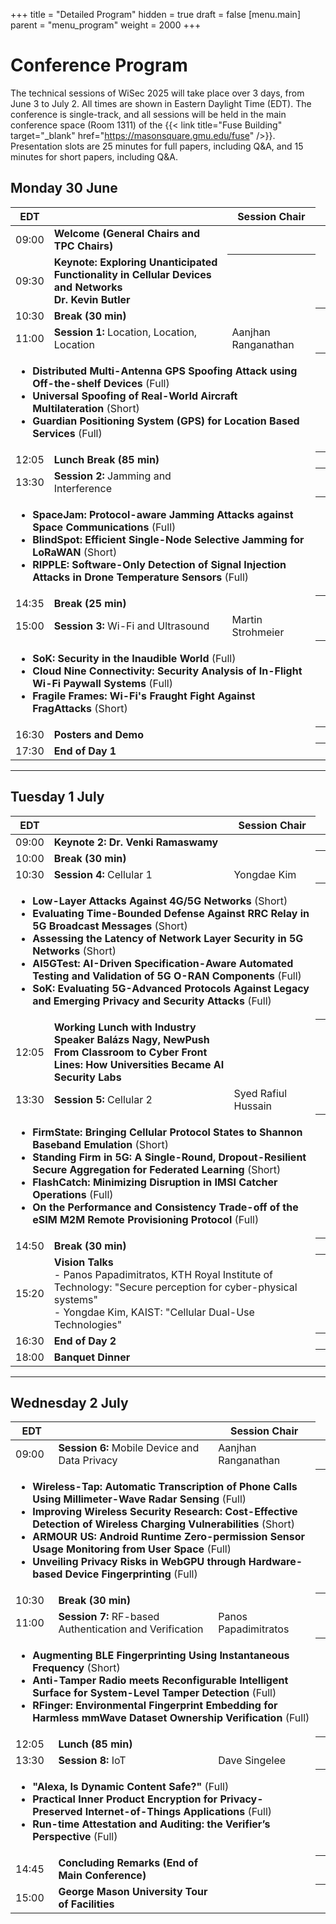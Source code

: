 +++
title = "Detailed Program"
hidden = true
draft = false
[menu.main]
    parent = "menu_program"
    weight = 2000
+++

# Conference Program

The technical sessions of WiSec 2025 will take place over 3 days, from June 3 to July 2. All times are shown in Eastern Daylight Time (EDT). The conference is single-track, and all sessions will be held in the main conference space (Room 1311) of the {{< link title="Fuse Building" target="_blank" href="https://masonsquare.gmu.edu/fuse" />}}. Presentation slots are 25 minutes for full papers, including Q&A, and 15 minutes for short papers, including Q&A.


## <a id="day1"></a> Monday 30 June

<table class="program">
<thead>
    <tr>
        <th class="time">EDT</th>
        <th></th>
        <th>Session&nbsp;Chair</th>
    </tr>
</thead>
<tbody>
    <tr class="light">
        <td class="time">09:00</td>
        <td><b>Welcome (General Chairs and TPC Chairs)</b></td>
        <td></td>
        <th columnspan=2></th>
    </tr>
    <tr class="keynote">
        <td class="time">09:30</td>
        <td>
            <b>Keynote: Exploring Unanticipated Functionality in Cellular Devices and Networks</b><br>
            <b>Dr. Kevin Butler</b>
            <th columnspan=2></th>
        </td>
        <td></td>
    </tr>
    <tr class="dark">
        <td class="time">10:30</td>
        <td><b>Break (30 min)</b></td>
        <td></td>
        <th columnspan=2></th>
    </tr>
    <tr class="section" id="session1">
        <td class="time" style="vertical-align: middle">11:00</td>
        <td class="section-head"><b>Session 1:</b> Location, Location, Location</td>
        <td class="time">Aanjhan Ranganathan</td>
        <td></td>
    </tr>
    <tr class="section-row">
        <td colspan="3" class="section-content">
        <ul>
            <li><b>Distributed Multi-Antenna GPS Spoofing Attack using Off-the-shelf Devices</b> (Full)</li>
            <li><b>Universal Spoofing of Real-World Aircraft Multilateration</b> (Short)</li>
            <li><b>Guardian Positioning System (GPS) for Location Based Services</b> (Full)</li>
        </ul>
        <th columnspan=2></th>
        </td>
    </tr>
    <tr class="dark">
        <td class="time">12:05</td>
        <td><b>Lunch Break (85 min)</b></td>
        <td></td>
        <th columnspan=2></th>
    </tr>
    <tr class="section" id="session2">
        <td class="time" style="vertical-align: middle">13:30</td>
        <td class="section-head"><b>Session 2:</b> Jamming and Interference</td>
        <td></td>
        <th columnspan=2></th>
    </tr>
    <tr class="section-row">
        <td colspan="3" class="section-content">
        <ul>
            <li><b>SpaceJam: Protocol-aware Jamming Attacks against Space Communications</b> (Full)</li>
            <li><b>BlindSpot: Efficient Single-Node Selective Jamming for LoRaWAN</b> (Short)</li>
            <li><b>RIPPLE: Software-Only Detection of Signal Injection Attacks in Drone Temperature Sensors</b> (Full)</li>
        </ul>
        <th columnspan=2></th>
        </td>
    </tr>
    <tr class="dark">
        <td class="time">14:35</td>
        <td><b>Break (25 min)</b></td>
        <td></td>
        <th columnspan=2></th>
    </tr>
    <tr class="section" id="session3">
        <td class="time" style="vertical-align: middle">15:00</td>
        <td class="section-head"><b>Session 3:</b> Wi-Fi and Ultrasound</td>
        <td class="time">Martin Strohmeier</td>
        <td></td>
    </tr>
    <tr class="section-row">
        <td colspan="3" class="section-content">
        <ul>
            <li><b>SoK: Security in the Inaudible World</b> (Full)</li>
            <li><b>Cloud Nine Connectivity: Security Analysis of In-Flight Wi-Fi Paywall Systems</b> (Full)</li>
            <li><b>Fragile Frames: Wi-Fi's Fraught Fight Against FragAttacks</b> (Short)</li>
        </ul>
        <th columnspan=2></th>
        </td>
    </tr>
    <tr class="dark">
        <td class="time">16:30</td>
        <td><b>Posters and Demo</b></td>
        <td></td>
        <th columnspan=2></th>
    </tr>
    <tr class="light">
        <td class="time">17:30</td>
        <td><b>End of Day 1</b></td>
        <td></td>
        <th columnspan=2></th>
    </tr>
</tbody>
</table>

---

## <a id="day2"></a> Tuesday 1 July

<table class="program">
<thead>
    <tr>
        <th class="time">EDT</th>
        <th></th>
        <th>Session&nbsp;Chair</th>
    </tr>
</thead>
<tbody>
    <tr class="light">
        <td class="time">09:00</td>
        <td><b>Keynote 2: Dr. Venki Ramaswamy</b></td>
        <td></td>
        <th columnspan=2></th>
    </tr>
    <tr class="dark">
        <td class="time">10:00</td>
        <td><b>Break (30 min)</b></td>
        <td></td>
        <th columnspan=2></th>
    </tr>
    <tr class="section" id="session4">
        <td class="time" style="vertical-align: middle">10:30</td>
        <td class="section-head"><b>Session 4:</b> Cellular 1</td>
        <td class="time">Yongdae Kim</td>
        <td></td>
    </tr>
    <tr class="section-row">
        <td colspan="3" class="section-content">
        <ul>
            <li><b>Low-Layer Attacks Against 4G/5G Networks</b> (Short)</li>
            <li><b>Evaluating Time-Bounded Defense Against RRC Relay in 5G Broadcast Messages</b> (Short)</li>
            <li><b>Assessing the Latency of Network Layer Security in 5G Networks</b> (Short)</li>
            <li><b>AI5GTest: AI-Driven Specification-Aware Automated Testing and Validation of 5G O-RAN Components</b> (Full)</li>
            <li><b>SoK: Evaluating 5G-Advanced Protocols Against Legacy and Emerging Privacy and Security Attacks</b> (Full)</li>
        </ul>
        <th columnspan=2></th>
        </td>
    </tr>
    <tr class="dark">
        <td class="time">12:05</td>
        <td><b>Working Lunch with Industry Speaker Balázs Nagy, NewPush<br>From Classroom to Cyber Front Lines: How Universities Became AI Security Labs</b></td>
        <td></td>
        <th columnspan=2></th>
    </tr>
    <tr class="section" id="session5">
        <td class="time" style="vertical-align: middle">13:30</td>
        <td class="section-head"><b>Session 5:</b> Cellular 2</td>
        <td class="time">Syed Rafiul Hussain</td>
        <td></td>
    </tr>
    <tr class="section-row">
        <td colspan="3" class="section-content">
        <ul>
            <li><b>FirmState: Bringing Cellular Protocol States to Shannon Baseband Emulation</b> (Short)</li>
            <li><b>Standing Firm in 5G: A Single-Round, Dropout-Resilient Secure Aggregation for Federated Learning</b> (Short)</li>
            <li><b>FlashCatch: Minimizing Disruption in IMSI Catcher Operations</b> (Full)</li>
            <li><b>On the Performance and Consistency Trade-off of the eSIM M2M Remote Provisioning Protocol</b> (Full)</li>
        </ul>
        <th columnspan=2></th>
        </td>
    </tr>
    <tr class="dark">
        <td class="time">14:50</td>
        <td><b>Break (30 min)</b></td>
        <td></td>
        <th columnspan=2></th>
    </tr>
    <tr class="section" id="panel">
        <td class="time">15:20</td>
        <td colspan="2" class="section-head"><b>Vision Talks</b><br>
        - Panos Papadimitratos, KTH Royal Institute of Technology: "Secure perception for cyber-physical systems"<br>
        - Yongdae Kim, KAIST: "Cellular Dual-Use Technologies"</td>
        <th columnspan=2></th>
    </tr>
    <tr class="light">
        <td class="time">16:30</td>
        <td><b>End of Day 2</b></td>
        <td></td>
        <th columnspan=2></th>
    </tr>
    <tr class="dark">
        <td class="time">18:00</td>
        <td><b>Banquet Dinner</b></td>
        <td></td>
        <th columnspan=2></th>
    </tr>
</tbody>
</table>

---

## <a id="day3"></a> Wednesday 2 July

<table class="program">
<thead>
    <tr>
        <th class="time">EDT</th>
        <th></th>
        <th>Session&nbsp;Chair</th>
    </tr>
</thead>
<tbody>
    <tr class="section" id="session6">
        <td class="time" style="vertical-align: middle">09:00</td>
        <td class="section-head"><b>Session 6:</b> Mobile Device and Data Privacy</td>
        <td class="time">Aanjhan Ranganathan </td>
        <td></td>
    </tr>
    <tr class="section-row">
        <td colspan="3" class="section-content">
        <ul>
            <li><b>Wireless-Tap: Automatic Transcription of Phone Calls Using Millimeter-Wave Radar Sensing</b> (Full)</li>
            <li><b>Improving Wireless Security Research: Cost-Effective Detection of Wireless Charging Vulnerabilities</b> (Short)</li>
            <li><b>ARMOUR US: Android Runtime Zero-permission Sensor Usage Monitoring from User Space</b> (Full)</li>
            <li><b>Unveiling Privacy Risks in WebGPU through Hardware-based Device Fingerprinting</b> (Full)</li>
        </ul>
        <th columnspan=2></th>
        </td>
    </tr>
    <tr class="dark">
        <td class="time">10:30</td>
        <td><b>Break (30 min)</b></td>
        <td></td>
        <th columnspan=2></th>
    </tr>
    <tr class="section" id="session7">
        <td class="time" style="vertical-align: middle">11:00</td>
        <td class="section-head"><b>Session 7:</b> RF-based Authentication and Verification</td>
        <td class="time">Panos Papadimitratos</td>
        <td></td>
    </tr>
    <tr class="section-row">
        <td colspan="3" class="section-content">
        <ul>
            <li><b>Augmenting BLE Fingerprinting Using Instantaneous Frequency</b> (Short)</li>
            <li><b>Anti-Tamper Radio meets Reconfigurable Intelligent Surface for System-Level Tamper Detection</b> (Full)</li>
            <li><b>RFinger: Environmental Fingerprint Embedding for Harmless mmWave Dataset Ownership Verification</b> (Full)</li>
        </ul>
        <th columnspan=2></th>
        </td>
    </tr>
    <tr class="dark">
        <td class="time">12:05</td>
        <td><b>Lunch (85 min)</b></td>
        <td></td>
        <th columnspan=2></th>
    </tr>
    <tr class="section" id="session8">
        <td class="time" style="vertical-align: middle">13:30</td>
        <td class="section-head"><b>Session 8:</b> IoT</td>
        <td class="time">Dave Singelee</td>
        <td></td>
    </tr>
    <tr class="section-row">
        <td colspan="3" class="section-content">
        <ul>
            <li><b>"Alexa, Is Dynamic Content Safe?"</b> (Full)</li>
            <li><b>Practical Inner Product Encryption for Privacy-Preserved Internet-of-Things Applications</b> (Full)</li>
            <li><b>Run-time Attestation and Auditing: the Verifier’s Perspective</b> (Full)</li>
        </ul>
        <th columnspan=2></th>
        </td>
    </tr>
    <tr class="dark">
        <td class="time">14:45</td>
        <td><b>Concluding Remarks (End of Main Conference)</b></td>
        <td></td>
        <th columnspan=2></th>
    </tr>
    <tr class="light">
        <td class="time">15:00</td>
        <td><b>George Mason University Tour of Facilities</b></td>
        <td></td>
        <th columnspan=2></th>
    </tr>
</tbody>
</table>


<!--
## <a id="day1"></a> Monday 30 June

<table class="program">
<thead>
    <tr>
        <th class="time">EDT</th>
        <th></th>
    </tr>
</thead>
<tbody>
    <tr class="light">
        <td class="time">09:00</td>
        <td><b>Welcome (General Chairs and TPC Chairs)</b></td>
    </tr>
    <tr class="keynote">
        <td class="time">09:30</td>
        <td>
            <b>Keynote: Exploring Unanticipated Functionality in Cellular Devices and Networks</b><br>
            <b>Dr. Kevin Butler</b>
        </td>
    </tr>
    <tr class="dark">
        <td class="time">10:30</td>
        <td><b>Break (30 min)</b></td>
    </tr>
    <tr class="section" id="session1">
        <td class="time">11:00</td>
        <td class="section-head"><b>Session 1:</b> Location, Location, Location</td>
    </tr>
    <tr class="section-row">
        <td colspan="2" class="section-content">
        <ul>
            <li><b>Distributed Multi-Antenna GPS Spoofing Attack using Off-the-shelf Devices</b> (Full)</li>
            <li><b>Universal Spoofing of Real-World Aircraft Multilateration</b> (Short)</li>
            <li><b>Guardian Positioning System (GPS) for Location Based Services</b> (Full)</li>
        </ul>
        </td>
    </tr>
    <tr class="dark">
        <td class="time">12:05</td>
        <td><b>Lunch Break (85 min)</b></td>
    </tr>
    <tr class="section" id="session2">
        <td class="time">13:30</td>
        <td class="section-head"><b>Session 2:</b> Jamming and Interference</td>
    </tr>
    <tr class="section-row">
        <td colspan="2" class="section-content">
        <ul>
            <li><b>SpaceJam: Protocol-aware Jamming Attacks against Space Communications</b> (Full)</li>
            <li><b>BlindSpot: Efficient Single-Node Selective Jamming for LoRaWAN</b> (Short)</li>
            <li><b>RIPPLE: Software-Only Detection of Signal Injection Attacks in Drone Temperature Sensors</b> (Full)</li>
        </ul>
        </td>
    </tr>
    <tr class="dark">
        <td class="time">14:35</td>
        <td><b>Break (25 min)</b></td>
    </tr>
    <tr class="section" id="session3">
        <td class="time">15:00</td>
        <td class="section-head"><b>Session 3:</b> Wi-Fi and Ultrasound</td>
    </tr>
    <tr class="section-row">
        <td colspan="2" class="section-content">
        <ul>
            <li><b>SoK: Security in the Inaudible World</b> (Full)</li>
            <li><b>Cloud Nine Connectivity: Security Analysis of In-Flight Wi-Fi Paywall Systems</b> (Full)</li>
            <li><b>Fragile Frames: Wi-Fi's Fraught Fight Against FragAttacks</b> (Short)</li>
        </ul>
        </td>
    </tr>
    <tr class="dark">
        <td class="time">16:30</td>
        <td><b>Posters and Demo</b></td>
    </tr>
    <tr class="light">
        <td class="time">17:30</td>
        <td><b>End of Day 1</b></td>
    </tr>
</tbody>
</table>

---

## <a id="day2"></a> Tuesday 1 July

<table class="program">
<thead>
    <tr>
        <th class="time">EDT</th>
        <th></th>
    </tr>
</thead>
<tbody>
    <tr class="light">
        <td class="time">09:00</td>
        <td><b>Keynote 2: Dr. Venki Ramaswamy</b></td>
    </tr>
    <tr class="dark">
        <td class="time">10:00</td>
        <td><b>Break (30 min)</b></td>
    </tr>
    <tr class="section" id="session4">
        <td class="time">10:30</td>
        <td class="section-head"><b>Session 4:</b> Cellular 1</td>
    </tr>
    <tr class="section-row">
        <td colspan="2" class="section-content">
        <ul>
            <li><b>Low-Layer Attacks Against 4G/5G Networks</b> (Short)</li>
            <li><b>Evaluating Time-Bounded Defense Against RRC Relay in 5G Broadcast Messages</b> (Short)</li>
            <li><b>Assessing the Latency of Network Layer Security in 5G Networks</b> (Short)</li>
            <li><b>AI5GTest: AI-Driven Specification-Aware Automated Testing and Validation of 5G O-RAN Components</b> (Full)</li>
            <li><b>SoK: Evaluating 5G-Advanced Protocols Against Legacy and Emerging Privacy and Security Attacks</b> (Full)</li>
        </ul>
        </td>
    </tr>
    <tr class="dark">
        <td class="time">12:05</td>
        <td><b>Working Lunch with Industry Speaker Balázs Nagy, NewPush<br>From Classroom to Cyber Front Lines: How Universities Became AI Security Labs</b></td>
    </tr>
    <tr class="section" id="session5">
        <td class="time">13:30</td>
        <td class="section-head"><b>Session 5:</b> Cellular 2</td>
    </tr>
    <tr class="section-row">
        <td colspan="2" class="section-content">
        <ul>
            <li><b>FirmState: Bringing Cellular Protocol States to Shannon Baseband Emulation</b> (Short)</li>
            <li><b>Standing Firm in 5G: A Single-Round, Dropout-Resilient Secure Aggregation for Federated Learning</b> (Short)</li>
            <li><b>FlashCatch: Minimizing Disruption in IMSI Catcher Operations</b> (Full)</li>
            <li><b>On the Performance and Consistency Trade-off of the eSIM M2M Remote Provisioning Protocol</b> (Full)</li>
        </ul>
        </td>
    </tr>
    <tr class="dark">
        <td class="time">14:50</td>
        <td><b>Break (30 min)</b></td>
    </tr>
    <tr class="section" id="panel">
        <td class="time">15:20</td>
        <td class="section-head"><b>Vision Talks</b><br>
        - Panos Papadimitratos, KTH Royal Institute of Technology: "Secure perception for cyber-physical systems"<br>
        - Yongdae Kim, KAIST: "Cellular Dual-Use Technologies"</td>
    </tr>
    <tr class="light">
        <td class="time">16:30</td>
        <td><b>End of Day 2</b></td>
    </tr>
    <tr class="dark">
        <td class="time">18:00</td>
        <td><b>Banquet Dinner</b></td>
    </tr>
</tbody>
</table>

---

## <a id="day3"></a> Wednesday 2 July

<table class="program">
<thead>
    <tr>
        <th class="time">EDT</th>
        <th></th>
    </tr>
</thead>
<tbody>
    <tr class="section" id="session6">
        <td class="time">09:00</td>
        <td class="section-head"><b>Session 6:</b> Mobile Device and Data Privacy</td>
    </tr>
    <tr class="section-row">
        <td colspan="2" class="section-content">
        <ul>
            <li><b>Wireless-Tap: Automatic Transcription of Phone Calls Using Millimeter-Wave Radar Sensing</b> (Full)</li>
            <li><b>Improving Wireless Security Research: Cost-Effective Detection of Wireless Charging Vulnerabilities</b> (Short)</li>
            <li><b>ARMOUR US: Android Runtime Zero-permission Sensor Usage Monitoring from User Space</b> (Full)</li>
            <li><b>Unveiling Privacy Risks in WebGPU through Hardware-based Device Fingerprinting</b> (Full)</li>
        </ul>
        </td>
    </tr>
    <tr class="dark">
        <td class="time">10:30</td>
        <td><b>Break (30 min)</b></td>
    </tr>
    <tr class="section" id="session7">
        <td class="time">11:00</td>
        <td class="section-head"><b>Session 7:</b> RF-based Authentication and Verification</td>
    </tr>
    <tr class="section-row">
        <td colspan="2" class="section-content">
        <ul>
            <li><b>Augmenting BLE Fingerprinting Using Instantaneous Frequency</b> (Short)</li>
            <li><b>Anti-Tamper Radio meets Reconfigurable Intelligent Surface for System-Level Tamper Detection</b> (Full)</li>
            <li><b>RFinger: Environmental Fingerprint Embedding for Harmless mmWave Dataset Ownership Verification</b> (Full)</li>
        </ul>
        </td>
    </tr>
    <tr class="dark">
        <td class="time">12:05</td>
        <td><b>Lunch (85 min)</b></td>
    </tr>
    <tr class="section" id="session8">
        <td class="time">13:30</td>
        <td class="section-head"><b>Session 8:</b> IoT</td>
    </tr>
    <tr class="section-row">
        <td colspan="2" class="section-content">
        <ul>
            <li><b>"Alexa, Is Dynamic Content Safe?"</b> (Full)</li>
            <li><b>Practical Inner Product Encryption for Privacy-Preserved Internet-of-Things Applications</b> (Full)</li>
            <li><b>Run-time Attestation and Auditing: the Verifier’s Perspective</b> (Full)</li>
        </ul>
        </td>
    </tr>
    <tr class="dark">
        <td class="time">14:45</td>
        <td><b>Concluding Remarks (End of Main Conference)</b></td>
    </tr>
    <tr class="light">
        <td class="time">15:00</td>
        <td><b>George Mason University Tour of Facilities</b></td>
    </tr>
</tbody>
</table>
-->